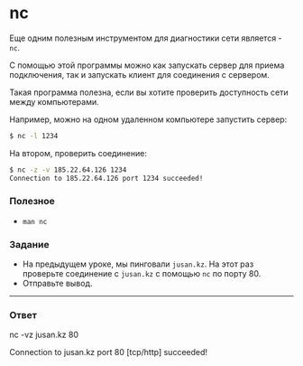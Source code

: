 # nc

Еще одним полезным инструментом для диагностики сети является - `nc`.

С помощью этой программы можно как запускать сервер для приема подключения, так и запускать клиент для соединения с сервером.

Такая программа полезна, если вы хотите проверить доступность сети между компьютерами.

Например, можно на одном удаленном компьютере запустить сервер:

```bash
$ nc -l 1234
```

На втором, проверить соединение:

```bash
$ nc -z -v 185.22.64.126 1234
Connection to 185.22.64.126 port 1234 succeeded!
```

### Полезное

- `man nc`

### Задание

- На предыдущем уроке, мы пинговали `jusan.kz`. На этот раз проверьте соединение с `jusan.kz` с помощью `nc` по порту 80.
- Отправьте вывод.

---

### Ответ

nc -vz jusan.kz 80

Connection to jusan.kz port 80 [tcp/http] succeeded!
